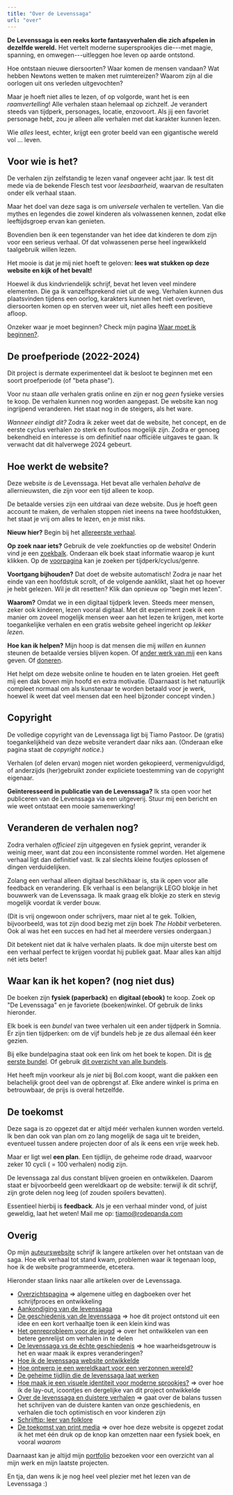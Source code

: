 ```yaml
---
title: "Over de Levenssaga"
url: "over"
---
```


**De Levenssaga is een reeks korte fantasyverhalen die zich afspelen in dezelfde wereld.** Het vertelt moderne supersprookjes die---met magie, spanning, en omwegen---uitleggen hoe leven op aarde ontstond. 

Hoe ontstaan nieuwe diersoorten? Waar komen de mensen vandaan? Wat hebben Newtons wetten te maken met ruimtereizen? Waarom zijn al die oorlogen uit ons verleden uitgevochten?

Maar je hoeft niet alles te lezen, of op volgorde, want het is een _raamvertelling_! Alle verhalen staan helemaal op zichzelf. Je verandert steeds van tijdperk, personages, locatie, enzovoort. Als jij een favoriet personage hebt, zou je alleen alle verhalen met dat karakter kunnen lezen.

Wie _alles_ leest, echter, krijgt een groter beeld van een gigantische wereld vol ... leven.

## Voor wie is het?

De verhalen zijn zelfstandig te lezen vanaf ongeveer acht jaar. Ik test dit mede via de bekende Flesch test voor _leesbaarheid_, waarvan de resultaten onder elk verhaal staan.

Maar het doel van deze saga is om _universele_ verhalen te vertellen. Van die mythes en legendes die zowel kinderen als volwassenen kennen, zodat elke leeftijdsgroep ervan kan genieten. 

Bovendien ben ik een tegenstander van het idee dat kinderen te dom zijn voor een serieus verhaal. Of dat volwassenen perse heel ingewikkeld taalgebruik willen lezen.

Het mooie is dat je mij niet hoeft te geloven: **lees wat stukken op deze website en kijk of het bevalt!**

Hoewel ik dus kindvriendelijk schrijf, bevat het leven veel mindere elementen. Die ga ik vanzelfsprekend niet uit de weg. Verhalen kunnen dus plaatsvinden tijdens een oorlog, karakters kunnen het niet overleven, diersoorten komen op en sterven weer uit, niet alles heeft een positieve afloop.

Onzeker waar je moet beginnen? Check mijn pagina [Waar moet ik beginnen?](/nl/waar-moet-ik-beginnen).

## De proefperiode (2022-2024)

Dit project is dermate experimenteel dat ik besloot te beginnen met een soort proefperiode (of "beta phase").

Voor nu staan _alle_ verhalen gratis online en zijn er nog _geen_ fysieke versies te koop. De verhalen kunnen nog worden aangepast. De website kan nog ingrijpend veranderen. Het staat nog in de steigers, als het ware.

_Wanneer eindigt dit?_ Zodra ik zeker weet dat de website, het concept, en de eerste cyclus verhalen zo sterk en foutloos mogelijk zijn. Zodra er genoeg bekendheid en interesse is om definitief naar officiële uitgaves te gaan. Ik verwacht dat dit halverwege 2024 gebeurt.

## Hoe werkt de website?

Deze website _is_ de Levenssaga. Het bevat alle verhalen _behalve_ de allernieuwsten, die zijn voor een tijd alleen te koop. 

De betaalde versies zijn een uitdraai van deze website. Dus je hoeft geen account te maken, de verhalen stoppen niet ineens na twee hoofdstukken, het staat je vrij om alles te lezen, en je mist niks.

**Nieuw hier?** Begin bij het [allereerste verhaal](/nl/oebps/books/de-verbannen-familie).

**Op zoek naar iets?** Gebruik de vele zoekfuncties op de website! Onderin vind je een [zoekbalk](#zoekbalk). Onderaan elk boek staat informatie waarop je kunt klikken. Op de [voorpagina](/nl/#verhalen-zoeken) kan je zoeken per tijdperk/cyclus/genre. 

**Voortgang bijhouden?** Dat doet de website automatisch! Zodra je naar het einde van een hoofdstuk scrolt, of de volgende aanklikt, slaat het op hoever je hebt gelezen. Wil je dit resetten? Klik dan opnieuw op "begin met lezen".

**Waarom?** Omdat we in een digitaal tijdperk leven. Steeds meer mensen, zeker ook kinderen, lezen vooral digitaal. Met dit experiment zoek ik een manier om zoveel mogelijk mensen weer aan het lezen te krijgen, met korte toegankelijke verhalen en een gratis website geheel ingericht op _lekker lezen_.

**Hoe kan ik helpen?** Mijn hoop is dat mensen die mij _willen_ en _kunnen_ steunen de betaalde versies blijven kopen. Of [ander werk van mij](https://rodepanda.com) een kans geven. Of [doneren](https://tiamopastoor.com/info/support/).

Het helpt om deze website online te houden en te laten groeien. Het geeft mij een dak boven mijn hoofd en extra motivatie. (Daarnaast is het natuurlijk compleet normaal om als kunstenaar te worden betaald voor je werk, hoewel ik weet dat veel mensen dat een heel bijzonder concept vinden.)

## Copyright

De volledige copyright van de Levenssaga ligt bij Tiamo Pastoor. De (gratis) toegankelijkheid van deze website verandert daar niks aan. (Onderaan elke pagina staat de _copyright notice_.)

Verhalen (of delen ervan) mogen niet worden gekopieerd, vermenigvuldigd, of anderzijds (her)gebruikt zonder expliciete toestemming van de copyright eigenaar.

**Geïnteresseerd in publicatie van de Levenssaga?** Ik sta open voor het publiceren van de Levenssaga via een uitgeverij. Stuur mij een bericht en wie weet ontstaat een mooie samenwerking!

## Veranderen de verhalen nog?

Zodra verhalen _officieel_ zijn uitgegeven en fysiek geprint, verander ik weinig meer, want dat zou een inconsistente rommel worden. Het algemene verhaal ligt dan definitief vast. Ik zal slechts kleine foutjes oplossen of dingen verduidelijken.

Zolang een verhaal alleen digitaal beschikbaar is, sta ik open voor alle feedback en verandering. Elk verhaal is een belangrijk LEGO blokje in het bouwwerk van de Levenssaga. Ik maak graag elk blokje zo sterk en stevig mogelijk voordat ik verder bouw.

(Dit is vrij ongewoon onder schrijvers, maar niet al te gek. Tolkien, bijvoorbeeld, was tot zijn dood bezig met zijn boek _The Hobbit_ verbeteren. Ook al was het een succes en had het al meerdere versies ondergaan.)

Dit betekent niet dat ik halve verhalen plaats. Ik doe mijn uiterste best om een verhaal perfect te krijgen voordat hij publiek gaat. Maar alles kan altijd nét iets beter!

## Waar kan ik het kopen? (nog niet dus)

De boeken zijn **fysiek (paperback)** en **digitaal (ebook)** te koop. Zoek op "De Levenssaga" en je favoriete (boeken)winkel. Of gebruik de links hieronder.

Elk boek is een _bundel_ van twee verhalen uit een ander tijdperk in Somnia. Er zijn tien tijdperken: om de vijf bundels heb je ze dus allemaal één keer gezien.

Bij elke bundelpagina staat ook een link om het boek te kopen. Dit is [de eerste bundel](/nl/bundle/droomdinos-knuffelgoden). Of gebruik [dit overzicht van alle bundels](/nl/bundle/).

Het heeft mijn voorkeur als je _niet_ bij Bol.com koopt, want die pakken een belachelijk groot deel van de opbrengst af. Elke andere winkel is prima en betrouwbaar, de prijs is overal hetzelfde.

## De toekomst

Deze saga is zo opgezet dat er altijd méér verhalen kunnen worden verteld. Ik ben dan ook van plan om zo lang mogelijk de saga uit te breiden, eventueel tussen andere projecten door of als ik eens een vrije week heb. 

Maar er ligt wel **een plan**. Een tijdlijn, de geheime rode draad, waarvoor zeker 10 cycli ( = 100 verhalen) nodig zijn.

De levenssaga zal dus constant blijven groeien en ontwikkelen. Daarom staat er bijvoorbeeld geen wereldkaart op de website: terwijl ik dit schrijf, zijn grote delen nog leeg (of zouden spoilers bevatten). 

Essentieel hierbij is **feedback**. Als je een verhaal minder vond, of juist geweldig, laat het weten! Mail me op: [tiamo@rodepanda.com](mailto:tiamo@rodepanda.com)

## Overig

Op mijn [auteurswebsite](https://tiamopastoor.com) schrijf ik langere artikelen over het ontstaan van de saga. Hoe elk verhaal tot stand kwam, problemen waar ik tegenaan loop, hoe ik de website programmeerde, etcetera.

Hieronder staan links naar alle artikelen over de Levenssaga.

* [Overzichtspagina](https://tiamopastoor.com/books/the-saga-of-life/) => algemene uitleg en dagboeken over het schrijfproces en ontwikkeling
* [Aankondiging van de levenssaga](https://tiamopastoor.com/blog/2022/2022-11-07-de-levenssaga/)
* [De geschiedenis van de levenssaga](https://tiamopastoor.com/blog/2022/2022-12-11-de-levenssaga-de-lange-weg-tot-hier/) => hoe dit project ontstond uit een idee en een kort verhaaltje toen ik een klein kind was
* [Het genreprobleem voor de jeugd](https://tiamopastoor.com/blog/2023/2023-01-10-het-genreprobleem-voor-de-jeugd/) => over het ontwikkelen van een betere genrelijst om verhalen in te delen
* [De levenssaga vs de échte geschiedenis](https://tiamopastoor.com/blog/2023/2023-01-18-/de-levenssaga-vs-de-echte-geschiedenis/) => hoe waarheidsgetrouw is het en waar maak ik expres veranderingen?
* [Hoe ik de levenssaga website ontwikkelde](https://tiamopastoor.com/blog/2023/2023-01-22-hoe-ik-de-levenssaga-website-ontwikkelde/)
* [Hoe ontwerp je een wereldkaart voor een verzonnen wereld?](https://tiamopastoor.com/blog/2023/2023-01-18-de-levenssaga-hoe-ontwerp-je-een-wereld-die-niet-bestaat/)
* [De geheime tijdlijn die de levenssaga laat werken](https://tiamopastoor.com/blog/2023/2023-02-02-levenssaga-hoe-ik-de-algemene-tijdlijn-maakte/)
* [Hoe maak je een visuele identiteit voor moderne sprookjes?](https://tiamopastoor.com/blog/2023/2023-01-25-levenssaga-een-visuele-identiteit-voor-moderne-sprookjes/) => over hoe ik de lay-out, icoontjes en dergelijke van dit project ontwikkelde
* [Over de levenssaga en duistere verhalen](https://tiamopastoor.com/blog/2023/2023-01-14-over-de-levenssaga-en-duistere-verhalen/) => gaat over de balans tussen het schrijven van de duistere kanten van onze geschiedenis, en verhalen die toch optimistisch en voor kinderen zijn
* [Schrijftip: leer van folklore](https://tiamopastoor.com/blog/2023/2023-01-06-schrijftip-leer-van-folklore/)
* [De toekomst van print media](https://tiamopastoor.com/blog/2023/2023-01-28-de-toekomst-van-print-media-digitaal-website/) => over hoe deze website is opgezet zodat ik het met één druk op de knop kan omzetten naar een fysiek boek, en vooral _waarom_

Daarnaast kan je altijd mijn [portfolio](https://rodepanda.com) bezoeken voor een overzicht van al mijn werk en mijn laatste projecten.

En tja, dan wens ik je nog heel veel plezier met het lezen van de Levenssaga :)